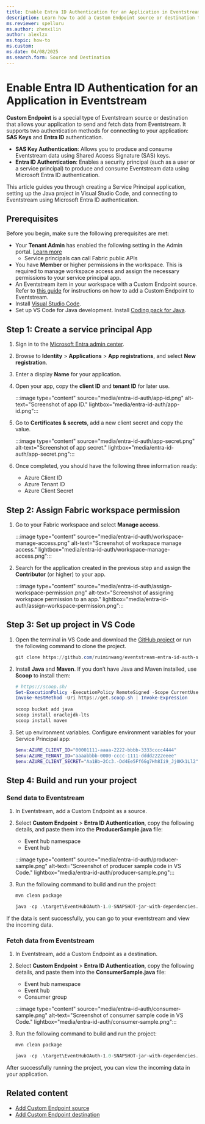 ```yaml
---
title: Enable Entra ID Authentication for an Application in Eventstream
description: Learn how to add a Custom Endpoint source or destination to enable Entra ID Authentication for an Application in Eventstream.
ms.reviewer: spelluru
ms.author: zhenxilin
author: alexlzx
ms.topic: how-to
ms.custom:
ms.date: 04/08/2025
ms.search.form: Source and Destination
---
```


# Enable Entra ID Authentication for an Application in Eventstream

**Custom Endpoint** is a special type of Eventstream source or destination that allows your application to send and fetch data from Eventstream. It supports two authentication methods for connecting to your application: **SAS Keys** and **Entra ID** authentication.

* **SAS Key Authentication**: Allows you to produce and consume Eventstream data using Shared Access Signature (SAS) keys.
* **Entra ID Authentication**: Enables a security principal (such as a user or a service principal) to produce and consume Eventstream data using Microsoft Entra ID authentication.

This article guides you through creating a Service Principal application, setting up the Java project in Visual Studio Code, and connecting to Eventstream using Microsoft Entra ID authentication.

## Prerequisites

Before you begin, make sure the following prerequisites are met:

* Your **Tenant Admin** has enabled the following setting in the Admin portal. [Learn more](https://learn.microsoft.com/en-us/power-bi/developer/embedded/embed-service-principal)
  * Service principals can call Fabric public APIs
* You have **Member** or higher permissions in the workspace. This is required to manage workspace access and assign the necessary permissions to your service principal app.
* An Eventstream item in your workspace with a Custom Endpoint source. Refer to [this guide](add-source-custom-app.md) for instructions on how to add a Custom Endpoint to Eventstream.
* Install [Visual Studio Code](https://code.visualstudio.com/Download).
* Set up VS Code for Java development. Install [Coding pack for Java](https://code.visualstudio.com/docs/java/java-tutorial).

## Step 1: Create a service principal App

1. Sign in to the [Microsoft Entra admin center](https://entra.microsoft.com/).
2. Browse to **Identity** > **Applications** > **App registrations**, and select **New registration**.
3. Enter a display **Name** for your application.
4. Open your app, copy the **client ID** and **tenant ID** for later use.

   :::image type="content" source="media/entra-id-auth/app-id.png" alt-text="Screenshot of app ID." lightbox="media/entra-id-auth/app-id.png":::

5. Go to **Certificates & secrets**, add a new client secret and copy the value.

   :::image type="content" source="media/entra-id-auth/app-secret.png" alt-text="Screenshot of app secret." lightbox="media/entra-id-auth/app-secret.png":::

6. Once completed, you should have the following three information ready:
   * Azure Client ID
   * Azure Tenant ID
   * Azure Client Secret

## Step 2: Assign Fabric workspace permission

1. Go to your Fabric workspace and select **Manage access**.

   :::image type="content" source="media/entra-id-auth/workspace-manage-access.png" alt-text="Screenshot of workspace manage access." lightbox="media/entra-id-auth/workspace-manage-access.png":::

1. Search for the application created in the previous step and assign the **Contributor** (or higher) to your app.

   :::image type="content" source="media/entra-id-auth/assign-workspace-permission.png" alt-text="Screenshot of assigning workspace permission to an app." lightbox="media/entra-id-auth/assign-workspace-permission.png":::

## Step 3: Set up project in VS Code

1. Open the terminal in VS Code and download the [GitHub project](https://github.com/ruiminwang/eventstream-entra-id-auth-samples) or run the following command to clone the project.

   ```powershell
   git clone https://github.com/ruiminwang/eventstream-entra-id-auth-samples.git
   ```

2. Install **Java** and **Maven**. If you don’t have Java and Maven installed, use **Scoop** to install them:

   ``` powershell
   # https://scoop.sh/
   Set-ExecutionPolicy -ExecutionPolicy RemoteSigned -Scope CurrentUser
   Invoke-RestMethod -Uri https://get.scoop.sh | Invoke-Expression
    
   scoop bucket add java
   scoop install oraclejdk-lts
   scoop install maven
   ```

3. Set up environment variables. Configure environment variables for your Service Principal app:

   ``` powershell
   $env:AZURE_CLIENT_ID="00001111-aaaa-2222-bbbb-3333cccc4444"
   $env:AZURE_TENANT_ID="aaaabbbb-0000-cccc-1111-dddd2222eeee"
   $env:AZURE_CLIENT_SECRET="Aa1Bb~2Cc3.-Dd4Ee5Ff6Gg7Hh8Ii9_Jj0Kk1Ll2"
   ```

## Step 4: Build and run your project

### Send data to Eventstream

1. In Eventstream, add a Custom Endpoint as a source.
1. Select **Custom Endpoint** > **Entra ID Authentication**, copy the following details, and paste them into the **ProducerSample.java** file:
   * Event hub namespace
   * Event hub

   :::image type="content" source="media/entra-id-auth/producer-sample.png" alt-text="Screenshot of producer sample code in VS Code." lightbox="media/entra-id-auth/producer-sample.png":::

1. Run the following command to build and run the project:

   ``` powershell
   mvn clean package

   java -cp .\target\EventHubOAuth-1.0-SNAPSHOT-jar-with-dependencies.jar com.microsoft.ProducerSample
   ```

If the data is sent successfully, you can go to your eventstream and view the incoming data.

### Fetch data from Eventstream

1. In Eventstream, add a Custom Endpoint as a destination.
1. Select **Custom Endpoint** > **Entra ID Authentication**, copy the following details, and paste them into the **ConsumerSample.java** file:
   * Event hub namespace
   * Event hub
   * Consumer group

   :::image type="content" source="media/entra-id-auth/consumer-sample.png" alt-text="Screenshot of consumer sample code in VS Code." lightbox="media/entra-id-auth/consumer-sample.png":::

1. Run the following command to build and run the project:

   ``` powershell
   mvn clean package
   
   java -cp .\target\EventHubOAuth-1.0-SNAPSHOT-jar-with-dependencies.jar com.microsoft.ConsumerSample
   ```

After successfully running the project, you can view the incoming data in your application.

## Related content

* [Add Custom Endpoint source](add-source-custom-app.md)
* [Add Custom Endpoint destination](add-destination-custom-app.md)
